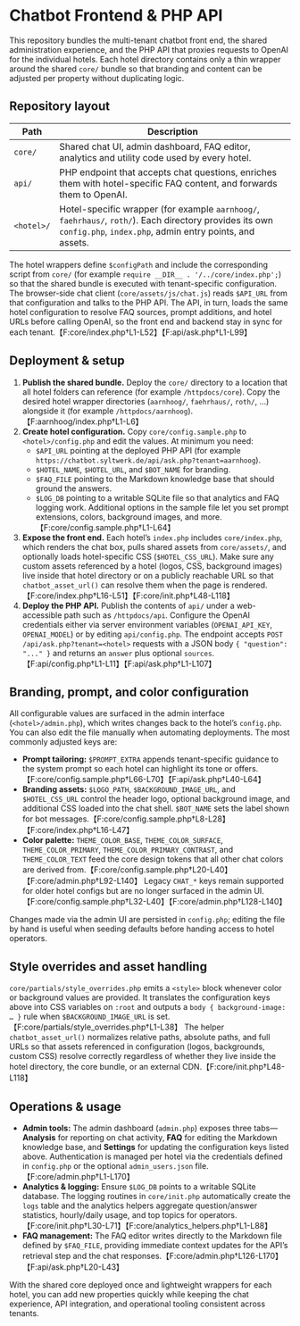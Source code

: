 # Chatbot Frontend & PHP API

This repository bundles the multi-tenant chatbot front end, the shared administration
experience, and the PHP API that proxies requests to OpenAI for the individual hotels.
Each hotel directory contains only a thin wrapper around the shared `core/` bundle so
that branding and content can be adjusted per property without duplicating logic.

## Repository layout

| Path | Description |
| ---- | ----------- |
| `core/` | Shared chat UI, admin dashboard, FAQ editor, analytics and utility code used by every hotel. |
| `api/` | PHP endpoint that accepts chat questions, enriches them with hotel-specific FAQ content, and forwards them to OpenAI. |
| `<hotel>/` | Hotel-specific wrapper (for example `aarnhoog/`, `faehrhaus/`, `roth/`). Each directory provides its own `config.php`, `index.php`, admin entry points, and assets. |

The hotel wrappers define `$configPath` and include the corresponding script from
`core/` (for example `require __DIR__ . '/../core/index.php';`) so that the shared
bundle is executed with tenant-specific configuration. The browser-side chat client
(`core/assets/js/chat.js`) reads `$API_URL` from that configuration and talks to the
PHP API. The API, in turn, loads the same hotel configuration to resolve FAQ sources,
prompt additions, and hotel URLs before calling OpenAI, so the front end and backend
stay in sync for each tenant.【F:core/index.php†L1-L52】【F:api/ask.php†L1-L99】

## Deployment & setup

1. **Publish the shared bundle.** Deploy the `core/` directory to a location that all
   hotel folders can reference (for example `/httpdocs/core`). Copy the desired hotel
   wrapper directories (`aarnhoog/`, `faehrhaus/`, `roth/`, …) alongside it (for
   example `/httpdocs/aarnhoog`).【F:aarnhoog/index.php†L1-L6】
2. **Create hotel configuration.** Copy `core/config.sample.php` to
   `<hotel>/config.php` and edit the values. At minimum you need:
   - `$API_URL` pointing at the deployed PHP API (for example
     `https://chatbot.syltwerk.de/api/ask.php?tenant=aarnhoog`).
   - `$HOTEL_NAME`, `$HOTEL_URL`, and `$BOT_NAME` for branding.
   - `$FAQ_FILE` pointing to the Markdown knowledge base that should ground the
     answers.
   - `$LOG_DB` pointing to a writable SQLite file so that analytics and FAQ logging
     work.
   Additional options in the sample file let you set prompt extensions, colors,
   background images, and more.【F:core/config.sample.php†L1-L64】
3. **Expose the front end.** Each hotel’s `index.php` includes `core/index.php`, which
   renders the chat box, pulls shared assets from `core/assets/`, and optionally loads
   hotel-specific CSS (`$HOTEL_CSS_URL`). Make sure any custom assets referenced by a
   hotel (logos, CSS, background images) live inside that hotel directory or on a
   publicly reachable URL so that `chatbot_asset_url()` can resolve them when the page
   is rendered.【F:core/index.php†L16-L51】【F:core/init.php†L48-L118】
4. **Deploy the PHP API.** Publish the contents of `api/` under a web-accessible path
   such as `/httpdocs/api`. Configure the OpenAI credentials either via server
   environment variables (`OPENAI_API_KEY`, `OPENAI_MODEL`) or by editing
   `api/config.php`. The endpoint accepts `POST /api/ask.php?tenant=<hotel>` requests
   with a JSON body `{ "question": "..." }` and returns an `answer` plus optional
   `sources`.【F:api/config.php†L1-L11】【F:api/ask.php†L1-L107】

## Branding, prompt, and color configuration

All configurable values are surfaced in the admin interface (`<hotel>/admin.php`),
which writes changes back to the hotel’s `config.php`. You can also edit the file
manually when automating deployments. The most commonly adjusted keys are:

- **Prompt tailoring:** `$PROMPT_EXTRA` appends tenant-specific guidance to the system
  prompt so each hotel can highlight its tone or offers.【F:core/config.sample.php†L66-L70】【F:api/ask.php†L40-L64】
- **Branding assets:** `$LOGO_PATH`, `$BACKGROUND_IMAGE_URL`, and `$HOTEL_CSS_URL`
  control the header logo, optional background image, and additional CSS loaded into
  the chat shell. `$BOT_NAME` sets the label shown for bot messages.【F:core/config.sample.php†L8-L28】【F:core/index.php†L16-L47】
- **Color palette:** `THEME_COLOR_BASE`, `THEME_COLOR_SURFACE`,
  `THEME_COLOR_PRIMARY`, `THEME_COLOR_PRIMARY_CONTRAST`, and
  `THEME_COLOR_TEXT` feed the core design tokens that all other chat colors are
  derived from.【F:core/config.sample.php†L20-L40】【F:core/admin.php†L92-L140】
  Legacy `CHAT_*` keys remain supported for older hotel configs but are no
  longer surfaced in the admin UI.【F:core/config.sample.php†L32-L40】【F:core/admin.php†L128-L140】

Changes made via the admin UI are persisted in `config.php`; editing the file by hand
is useful when seeding defaults before handing access to hotel operators.

## Style overrides and asset handling

`core/partials/style_overrides.php` emits a `<style>` block whenever color or
background values are provided. It translates the configuration keys above into CSS
variables on `:root` and outputs a `body { background-image: … }` rule when
`$BACKGROUND_IMAGE_URL` is set.【F:core/partials/style_overrides.php†L1-L38】 The helper
`chatbot_asset_url()` normalizes relative paths, absolute paths, and full URLs so that
assets referenced in configuration (logos, backgrounds, custom CSS) resolve correctly
regardless of whether they live inside the hotel directory, the core bundle, or an
external CDN.【F:core/init.php†L48-L118】

## Operations & usage

- **Admin tools:** The admin dashboard (`admin.php`) exposes three tabs—**Analysis**
  for reporting on chat activity, **FAQ** for editing the Markdown knowledge base, and
  **Settings** for updating the configuration keys listed above. Authentication is
  managed per hotel via the credentials defined in `config.php` or the optional
  `admin_users.json` file.【F:core/admin.php†L1-L170】
- **Analytics & logging:** Ensure `$LOG_DB` points to a writable SQLite database. The
  logging routines in `core/init.php` automatically create the `logs` table and the
  analytics helpers aggregate question/answer statistics, hourly/daily usage, and top
  topics for operators.【F:core/init.php†L30-L71】【F:core/analytics_helpers.php†L1-L88】
- **FAQ management:** The FAQ editor writes directly to the Markdown file defined by
  `$FAQ_FILE`, providing immediate context updates for the API’s retrieval step and the
  chat responses.【F:core/admin.php†L126-L170】【F:api/ask.php†L20-L43】

With the shared core deployed once and lightweight wrappers for each hotel, you can
add new properties quickly while keeping the chat experience, API integration, and
operational tooling consistent across tenants.
